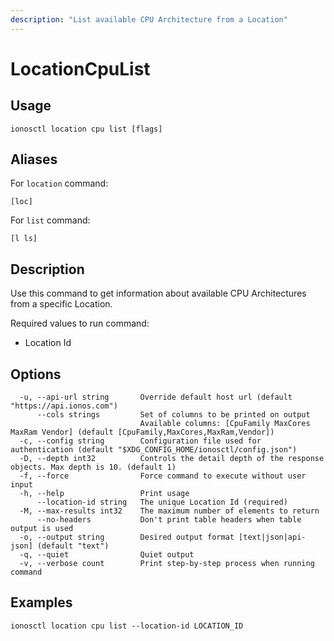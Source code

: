 ```yaml
---
description: "List available CPU Architecture from a Location"
---
```


# LocationCpuList

## Usage

```text
ionosctl location cpu list [flags]
```

## Aliases

For `location` command:

```text
[loc]
```

For `list` command:

```text
[l ls]
```

## Description

Use this command to get information about available CPU Architectures from a specific Location.

Required values to run command:

* Location Id

## Options

```text
  -u, --api-url string       Override default host url (default "https://api.ionos.com")
      --cols strings         Set of columns to be printed on output 
                             Available columns: [CpuFamily MaxCores MaxRam Vendor] (default [CpuFamily,MaxCores,MaxRam,Vendor])
  -c, --config string        Configuration file used for authentication (default "$XDG_CONFIG_HOME/ionosctl/config.json")
  -D, --depth int32          Controls the detail depth of the response objects. Max depth is 10. (default 1)
  -f, --force                Force command to execute without user input
  -h, --help                 Print usage
      --location-id string   The unique Location Id (required)
  -M, --max-results int32    The maximum number of elements to return
      --no-headers           Don't print table headers when table output is used
  -o, --output string        Desired output format [text|json|api-json] (default "text")
  -q, --quiet                Quiet output
  -v, --verbose count        Print step-by-step process when running command
```

## Examples

```text
ionosctl location cpu list --location-id LOCATION_ID
```

